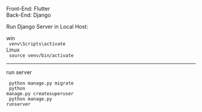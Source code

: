 Front-End: Flutter <br />
Back-End: Django
<br />

Run Django Server in Local Host: <br />

win <br />
<code> venv\Scripts\activate </code> <br />
Linux <br />
<code> source venv/bin/activate </code> <br />

<hr />

run server <br />

<code> python manage.py migrate </code> <br />
<code> python manage.py createsuperuser </code> <br />
<code> python manage.py runserver </code> <br />

